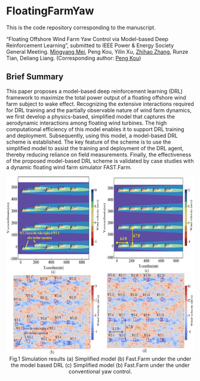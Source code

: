 # FloatingFarmYaw
This is the code repository corresponding to the manuscript. 

“Floating Offshore Wind Farm Yaw Control via Model-based Deep Reinforcement Learning”, submitted to IEEE Power & Energy Society General Meeting. [Mingyang Mei](https://scholar.google.com/citations?user=jpXmO2UAAAAJ&hl=zh-CN), Peng Kou, Yilin Xu, [Zhihao Zhang](https://scholar.google.com/citations?hl=zh-CN&user=Qfr4gA4AAAAJ), Runze Tian, Deliang Liang. (Corresponding author: [Peng Kou](https://gr.xjtu.edu.cn/en/web/koupeng))

## Brief Summary
 This paper proposes a model-based deep reinforcement learning (DRL) framework to maximize the total power output of a floating offshore wind farm subject to wake effect. Recognizing the extensive interactions required for DRL training and the partially observable nature of wind farm dynamics, we first develop a physics-based, simplified model that captures the aerodynamic interactions among floating wind turbines. The high computational efficiency of this model enables it to support DRL training and deployment.
 Subsequently, using this model, a model-based DRL scheme is established. The key feature of the scheme is to use the simplified model to assist the training and deployment of the DRL agent, thereby reducing reliance on field measurements. Finally, the effectiveness of the proposed model-based DRL scheme is validated by case studies with a dynamic floating wind farm simulator FAST.Farm.

<div align=center>
     <img src="Results/Wind Farm.png" height="480"/> 
</div>
<div align=center>
      Fig.1 Simulation results (a) Simplified model (b) Fast.Farm under the under the model based DRL (c) Simplified model (b) Fast.Farm under the under conventional yaw control.
</div>
